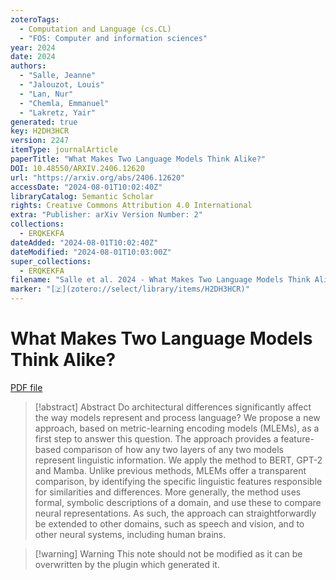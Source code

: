 ```yaml
---
zoteroTags:
  - Computation and Language (cs.CL)
  - "FOS: Computer and information sciences"
year: 2024
date: 2024
authors:
  - "Salle, Jeanne"
  - "Jalouzot, Louis"
  - "Lan, Nur"
  - "Chemla, Emmanuel"
  - "Lakretz, Yair"
generated: true
key: H2DH3HCR
version: 2247
itemType: journalArticle
paperTitle: "What Makes Two Language Models Think Alike?"
DOI: 10.48550/ARXIV.2406.12620
url: "https://arxiv.org/abs/2406.12620"
accessDate: "2024-08-01T10:02:40Z"
libraryCatalog: Semantic Scholar
rights: Creative Commons Attribution 4.0 International
extra: "Publisher: arXiv Version Number: 2"
collections:
  - ERQKEKFA
dateAdded: "2024-08-01T10:02:40Z"
dateModified: "2024-08-01T10:03:00Z"
super_collections:
  - ERQKEKFA
filename: "Salle et al. 2024 - What Makes Two Language Models Think Alike?.pdf"
marker: "[🇿](zotero://select/library/items/H2DH3HCR)"
---
```

# What Makes Two Language Models Think Alike?

[PDF file](/Papers/PDFs/Salle%20et%20al.%202024%20-%20What%20Makes%20Two%20Language%20Models%20Think%20Alike?.pdf)

> [!abstract] Abstract
> Do architectural differences significantly affect the way models represent and process language? We propose a new approach, based on metric-learning encoding models (MLEMs), as a first step to answer this question. The approach provides a feature-based comparison of how any two layers of any two models represent linguistic information. We apply the method to BERT, GPT-2 and Mamba. Unlike previous methods, MLEMs offer a transparent comparison, by identifying the specific linguistic features responsible for similarities and differences. More generally, the method uses formal, symbolic descriptions of a domain, and use these to compare neural representations. As such, the approach can straightforwardly be extended to other domains, such as speech and vision, and to other neural systems, including human brains.

>[!warning] Warning
> This note should not be modified as it can be overwritten by the plugin which generated it.

